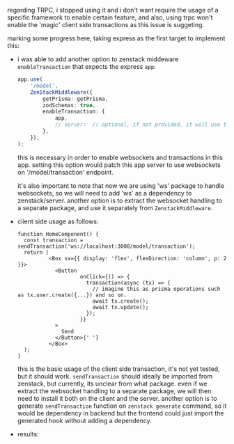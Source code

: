 regarding TRPC, i stopped using it and i don't want require the usage of a specific framework to enable certain feature,
and also, using trpc won't enable the 'magic' client side transactions as this issue is suggeting.

marking some progress here, taking express as the first target to implement this:

- i was able to add another option to zenstack middeware `enableTransaction` that expects the express `app`:
    ```ts
    app.use(
        '/model',
        ZenStackMiddleware({
            getPrisma: getPrisma,
            zodSchemas: true,
            enableTransaction: { 
                app,
                // server:  // optional, if not provided, it will use the app.listen server 
            },
        }),
    );
    
    ```
  this is necessary in order to enable websockets and transactions in this app. setting this option would patch this app
  server to use websockets on '/model/transaction' endpoint.
  
  it's also important to note that now we are using 'ws' package to handle websockets, so we will need to add 'ws' as a dependency to zenstack/server.
  another option is to extract the websocket handling to a separate package, and use it separately from `ZenstackMiddleware`.
- client side usage as follows:
  ```tsx
  function HomeComponent() {
    const transaction = sendTransaction('ws://localhost:3000/model/transaction');
    return (
            <Box sx={{ display: 'flex', flexDirection: 'column', p: 2 }}>
              <Button
                      onClick={() => {
                        transaction(async (tx) => {
                          // imagine this as prisma operations such as tx.user.create({...}) and so on.
                          await tx.create();
                          await tx.update();
                        });
                      }}
              >
                Send
              </Button>{' '}
            </Box>
    );
  }
  ```
  this is the basic usage of the client side transaction, it's not yet tested, but it should work.
  `sendTransaction` should ideally be imported from zenstack, but currently, its unclear from what package.
  even if we extract the websocket handling to a separate package, we will then need to install it both on the client and the server.
  another option is to generate `sendTransaction` function on `zenstack generate` command, so it would be dependency in backend but the frontend could just import the generated hook without adding a dependency.
- results: